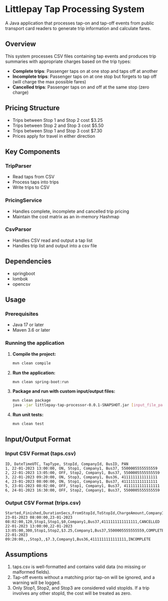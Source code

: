 # Littlepay Tap Processing System

A Java application that processes tap-on and tap-off events from public transport card readers to generate trip information and calculate fares.

## Overview

This system processes CSV files containing tap events and produces trip summaries with appropriate charges based on the trip types:

- **Complete trips**: Passenger taps on at one stop and taps off at another
- **Incomplete trips**: Passenger taps on at one stop but forgets to tap off (will charge the max possible fares)
- **Cancelled trips**: Passenger taps on and off at the same stop (zero charge)

## Pricing Structure

- Trips between Stop 1 and Stop 2 cost $3.25
- Trips between Stop 2 and Stop 3 cost $5.50
- Trips between Stop 1 and Stop 3 cost $7.30
- Prices apply for travel in either direction

## Key Components

### TripParser
- Read taps from CSV
- Process taps into trips
- Write trips to CSV

### PricingService
- Handles complete, incomplete and cancelled trip pricing
- Maintain the cost matrix as an in-memory Hashmap

### CsvParsor
- Handles CSV read and output a tap list
- Handles trip list and output into a csv file

## Dependencies
- springboot
- lombok
- opencsv

## Usage

### Prerequisites
- Java 17 or later
- Maven 3.6 or later

### Running the application

1. **Compile the project:**
    ```bash
    mvn clean compile
    ```
2. **Run the application:**
    ```bash
    mvn clean spring-boot:run
    ```
   
3. **Package and run with custom input/output files:**
   ```bash
   mvn clean package
   java -jar littlepay-tap-processor-0.0.1-SNAPSHOT.jar [input_file_path] [output_file_path]
    ```

4. **Run unit tests:**
    ```bash
    mvn clean test
    ```

## Input/Output Format

### Input CSV Format (taps.csv)
```csv
ID, DateTimeUTC, TapType, StopId, CompanyId, BusID, PAN
1, 22-01-2023 13:00:00, ON, Stop1, Company1, Bus37, 5500005555555559
2, 22-01-2023 13:05:00, OFF, Stop2, Company1, Bus37, 5500005555555559
3, 22-01-2023 09:20:00, ON, Stop3, Company1, Bus36, 4111111111111111
4, 23-01-2023 08:00:00, ON, Stop1, Company1, Bus37, 4111111111111111
5, 23-01-2023 08:02:00, OFF, Stop1, Company1, Bus37, 4111111111111111
6, 24-01-2023 16:30:00, OFF, Stop2, Company1, Bus37, 5500005555555559
```

### Output CSV Format (trips.csv)
```csv
Started,Finished,DurationSecs,FromStopId,ToStopId,ChargeAmount,CompanyId,BusId,PAN,Status
23-01-2023 08:00:00,23-01-2023 08:02:00,120,Stop1,Stop1,$0,Company1,Bus37,4111111111111111,CANCELLED
22-01-2023 13:00:00,22-01-2023 13:05:00,300,Stop1,Stop2,$3.25,Company1,Bus37,5500005555555559,COMPLETED
22-01-2023 09:20:00,,,Stop3,,$7.3,Company1,Bus36,4111111111111111,INCOMPLETE
```

## Assumptions
1. taps.csv is well-formatted and contains valid data (no missing or malformed fields).
2. Tap-off events without a matching prior tap-on will be ignored, and a warning will be logged.
3. Only Stop1, Stop2, and Stop3 are considered valid stopIds. If a trip involves any other stopId, the cost will be treated as zero.